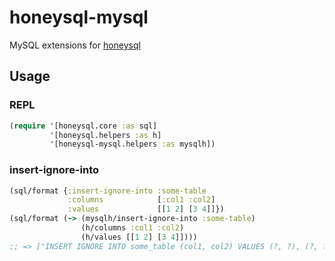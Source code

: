 # honeysql-mysql
MySQL extensions for [honeysql](https://github.com/seancorfield/honeysql)

## Usage
### REPL
```clj
(require '[honeysql.core :as sql]
         '[honeysql.helpers :as h]
         '[honeysql-mysql.helpers :as mysqlh])
```

### insert-ignore-into
```clojure
(sql/format {:insert-ignore-into :some-table
             :columns            [:col1 :col2]
             :values             [[1 2] [3 4]]})
(sql/format (-> (mysqlh/insert-ignore-into :some-table)
                (h/columns :col1 :col2)
                (h/values [[1 2] [3 4]])))
;; => ["INSERT IGNORE INTO some_table (col1, col2) VALUES (?, ?), (?, ?)" 1 2 3 4]
```
